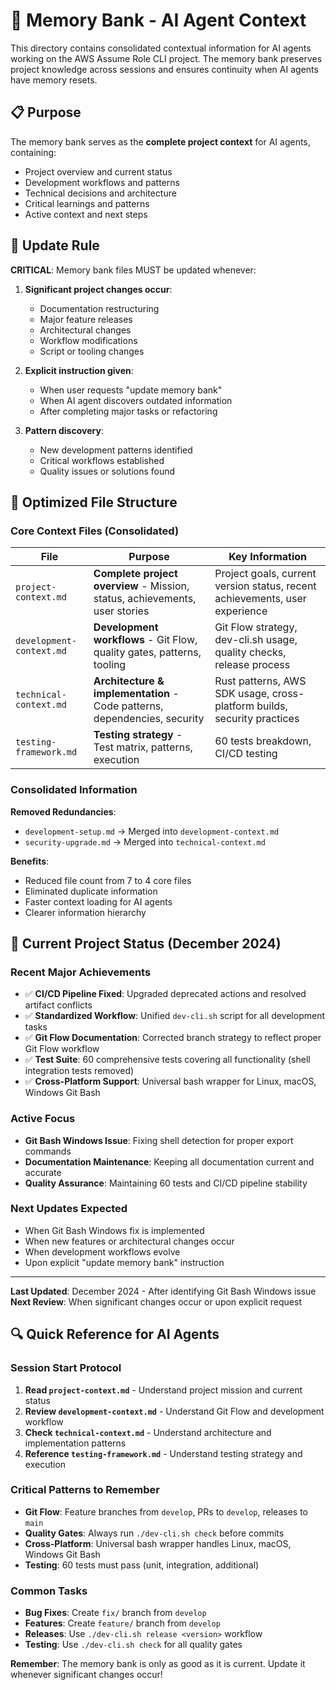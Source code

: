 # 🧠 Memory Bank - AI Agent Context

This directory contains consolidated contextual information for AI agents working on the AWS Assume Role CLI project. The memory bank preserves project knowledge across sessions and ensures continuity when AI agents have memory resets.

## 📋 Purpose

The memory bank serves as the **complete project context** for AI agents, containing:
- Project overview and current status
- Development workflows and patterns
- Technical decisions and architecture
- Critical learnings and patterns
- Active context and next steps

## 🔄 Update Rule

**CRITICAL**: Memory bank files MUST be updated whenever:

1. **Significant project changes occur**:
   - Documentation restructuring
   - Major feature releases
   - Architectural changes
   - Workflow modifications
   - Script or tooling changes

2. **Explicit instruction given**:
   - When user requests "update memory bank"
   - When AI agent discovers outdated information
   - After completing major tasks or refactoring

3. **Pattern discovery**:
   - New development patterns identified
   - Critical workflows established
   - Quality issues or solutions found

## 📁 Optimized File Structure

### Core Context Files (Consolidated)

| File | Purpose | Key Information |
|------|---------|-----------------|
| `project-context.md` | **Complete project overview** - Mission, status, achievements, user stories | Project goals, current version status, recent achievements, user experience |
| `development-context.md` | **Development workflows** - Git Flow, quality gates, patterns, tooling | Git Flow strategy, dev-cli.sh usage, quality checks, release process |
| `technical-context.md` | **Architecture & implementation** - Code patterns, dependencies, security | Rust patterns, AWS SDK usage, cross-platform builds, security practices |
| `testing-framework.md` | **Testing strategy** - Test matrix, patterns, execution | 60 tests breakdown, CI/CD testing |

### Consolidated Information

**Removed Redundancies**:
- `development-setup.md` → Merged into `development-context.md`
- `security-upgrade.md` → Merged into `technical-context.md`

**Benefits**:
- Reduced file count from 7 to 4 core files
- Eliminated duplicate information
- Faster context loading for AI agents
- Clearer information hierarchy

## 🎯 Current Project Status (December 2024)

### Recent Major Achievements
- ✅ **CI/CD Pipeline Fixed**: Upgraded deprecated actions and resolved artifact conflicts
- ✅ **Standardized Workflow**: Unified `dev-cli.sh` script for all development tasks
- ✅ **Git Flow Documentation**: Corrected branch strategy to reflect proper Git Flow workflow
- ✅ **Test Suite**: 60 comprehensive tests covering all functionality (shell integration tests removed)
- ✅ **Cross-Platform Support**: Universal bash wrapper for Linux, macOS, Windows Git Bash

### Active Focus
- **Git Bash Windows Issue**: Fixing shell detection for proper export commands
- **Documentation Maintenance**: Keeping all documentation current and accurate
- **Quality Assurance**: Maintaining 60 tests and CI/CD pipeline stability

### Next Updates Expected
- When Git Bash Windows fix is implemented
- When new features or architectural changes occur
- When development workflows evolve
- Upon explicit "update memory bank" instruction

---

**Last Updated**: December 2024 - After identifying Git Bash Windows issue
**Next Review**: When significant changes occur or upon explicit request

## 🔍 Quick Reference for AI Agents

### **Session Start Protocol**
1. **Read `project-context.md`** - Understand project mission and current status
2. **Review `development-context.md`** - Understand Git Flow and development workflow
3. **Check `technical-context.md`** - Understand architecture and implementation patterns
4. **Reference `testing-framework.md`** - Understand testing strategy and execution

### **Critical Patterns to Remember**
- **Git Flow**: Feature branches from `develop`, PRs to `develop`, releases to `main`
- **Quality Gates**: Always run `./dev-cli.sh check` before commits
- **Cross-Platform**: Universal bash wrapper handles Linux, macOS, Windows Git Bash
- **Testing**: 60 tests must pass (unit, integration, additional)

### **Common Tasks**
- **Bug Fixes**: Create `fix/` branch from `develop`
- **Features**: Create `feature/` branch from `develop`
- **Releases**: Use `./dev-cli.sh release <version>` workflow
- **Testing**: Use `./dev-cli.sh check` for all quality gates

**Remember**: The memory bank is only as good as it is current. Update it whenever significant changes occur! 